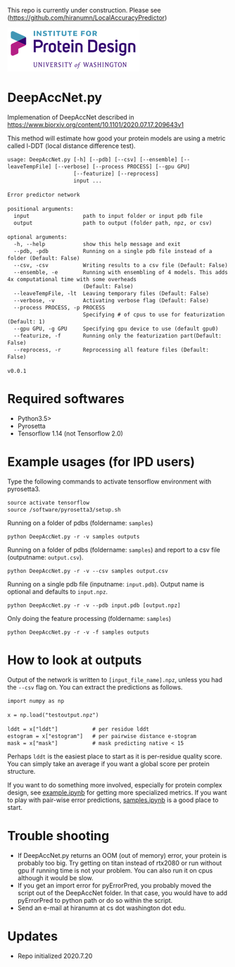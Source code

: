 This repo is currently under construction. Please see (https://github.com/hiranumn/LocalAccuracyPredictor)

<img src="figures/ipdlogo.png">

# DeepAccNet.py
Implemenation of DeepAccNet described in https://www.biorxiv.org/content/10.1101/2020.07.17.209643v1

This method will estimate how good your protein models are using a metric called l-DDT (local distance difference test).

```
usage: DeepAccNet.py [-h] [--pdb] [--csv] [--ensemble] [--leaveTempFile] [--verbose] [--process PROCESS] [--gpu GPU]
                     [--featurize] [--reprocess]
                     input ...

Error predictor network

positional arguments:
  input                 path to input folder or input pdb file
  output                path to output (folder path, npz, or csv)

optional arguments:
  -h, --help            show this help message and exit
  --pdb, -pdb           Running on a single pdb file instead of a folder (Default: False)
  --csv, -csv           Writing results to a csv file (Default: False)
  --ensemble, -e        Running with ensembling of 4 models. This adds 4x computational time with some overheads
                        (Default: False)
  --leaveTempFile, -lt  Leaving temporary files (Default: False)
  --verbose, -v         Activating verbose flag (Default: False)
  --process PROCESS, -p PROCESS
                        Specifying # of cpus to use for featurization (Default: 1)
  --gpu GPU, -g GPU     Specifying gpu device to use (default gpu0)
  --featurize, -f       Running only the featurization part(Default: False)
  --reprocess, -r       Reprocessing all feature files (Default: False)

v0.0.1
```

# Required softwares
- Python3.5>
- Pyrosetta 
- Tensorflow 1.14 (not Tensorflow 2.0)

# Example usages (for IPD users)
Type the following commands to activate tensorflow environment with pyrosetta3.
```
source activate tensorflow
source /software/pyrosetta3/setup.sh
```

Running on a folder of pdbs (foldername: ```samples```)
```
python DeepAccNet.py -r -v samples outputs
```
Running on a folder of pdbs (foldername: ```samples```) and report to a csv file (outputname: ```output.csv```).
```
python DeepAccNet.py -r -v --csv samples output.csv
```

Running on a single pdb file (inputname: ```input.pdb```). Output name is optional and defaults to ```input.npz```.
```
python DeepAccNet.py -r -v --pdb input.pdb [output.npz]
```

Only doing the feature processing (foldername: ```samples```)
```
python DeepAccNet.py -r -v -f samples outputs
```

# How to look at outputs
Output of the network is written to ```[input_file_name].npz```, unless you had the ```--csv``` flag on.
You can extract the predictions as follows.

```
import numpy as np

x = np.load("testoutput.npz")

lddt = x["lddt"]           # per residue lddt
estogram = x["estogram"]   # per pairwise distance e-stogram
mask = x["mask"]           # mask predicting native < 15
```
Perhaps ```lddt``` is the easiest place to start as it is per-residue quality score. You can simply take an average if you want a global score per protein structure. 

If you want to do something more involved, especially for protein complex design, see [example.ipynb](ipynbs/example.ipynb) for getting more specialized metrics. If you want to play with pair-wise error predictions, [samples.ipynb](ipynbs/samples.ipynb) is a good place to start.

# Trouble shooting
- If DeepAccNet.py returns an OOM (out of memory) error, your protein is probably too big. Try getting on titan instead of rtx2080 or run without gpu if running time is not your problem. You can also run it on cpus although it would be slow.
- If you get an import error for pyErrorPred, you probably moved the script out of the DeepAccNet folder. In that case, you would have to add pyErrorPred to python path or do so within the script. 
- Send an e-mail at hiranumn at cs dot washington dot edu.

# Updates
- Repo initialized 2020.7.20
